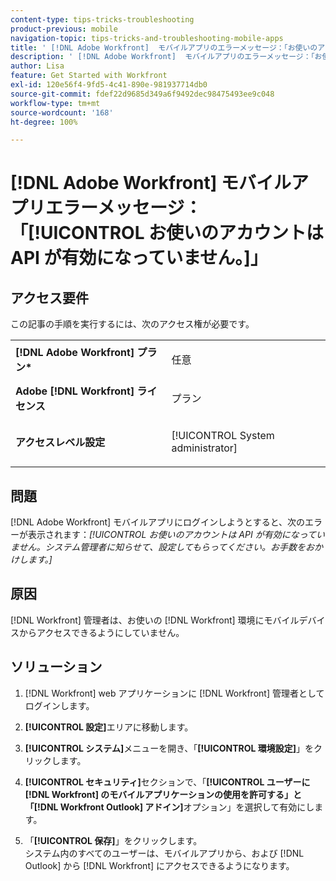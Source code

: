 ```yaml
---
content-type: tips-tricks-troubleshooting
product-previous: mobile
navigation-topic: tips-tricks-and-troubleshooting-mobile-apps
title: ' [!DNL Adobe Workfront]  モバイルアプリのエラーメッセージ：「お使いのアカウントは API が有効になっていません。」'
description: ' [!DNL Adobe Workfront]  モバイルアプリのエラーメッセージ：「お使いのアカウントは API が有効になっていません。」'
author: Lisa
feature: Get Started with Workfront
exl-id: 120e56f4-9fd5-4c41-890e-981937714db0
source-git-commit: fdef22d9685d349a6f9492dec98475493ee9c048
workflow-type: tm+mt
source-wordcount: '168'
ht-degree: 100%

---
```


# [!DNL Adobe Workfront] モバイルアプリエラーメッセージ：「[!UICONTROL お使いのアカウントは API が有効になっていません。]」

## アクセス要件

この記事の手順を実行するには、次のアクセス権が必要です。

<table style="table-layout:auto"> 
 <col> 
 <col> 
 <tbody> 
  <tr> 
   <td role="rowheader"><strong>[!DNL Adobe Workfront] プラン*</strong></td> 
   <td> <p> 任意</p> </td> 
  </tr> 
  <tr> 
   <td role="rowheader"><strong>Adobe [!DNL Workfront] ライセンス</strong></td> 
   <td> <p>プラン</p> </td> 
  </tr> 
  <tr> 
   <td role="rowheader"><strong>アクセスレベル設定</strong></td> 
   <td> <p>[!UICONTROL System administrator] </p> </td> 
  </tr> 
 </tbody> 
</table>

## 問題

[!DNL Adobe Workfront] モバイルアプリにログインしようとすると、次のエラーが表示されます：*[!UICONTROL お使いのアカウントは API が有効になっていません。システム管理者に知らせて、設定してもらってください。お手数をおかけします。]*

## 原因

[!DNL Workfront] 管理者は、お使いの [!DNL Workfront] 環境にモバイルデバイスからアクセスできるようにしていません。

## ソリューション

1. [!DNL Workfront] web アプリケーションに [!DNL Workfront] 管理者としてログインします。
1. **[!UICONTROL 設定]**&#x200B;エリアに移動します。
1. **[!UICONTROL システム]**&#x200B;メニューを開き、「**[!UICONTROL 環境設定]**」をクリックします。

1. **[!UICONTROL セキュリティ]**&#x200B;セクションで、「**[!UICONTROL ユーザーに [!DNL Workfront] のモバイルアプリケーションの使用を許可する」と「[!DNL Workfront Outlook] アドイン]**&#x200B;オプション」を選択して有効にします。

1. 「**[!UICONTROL 保存]**」をクリックします。\
   システム内のすべてのユーザーは、モバイルアプリから、および [!DNL Outlook] から [!DNL Workfront] にアクセスできるようになります。
